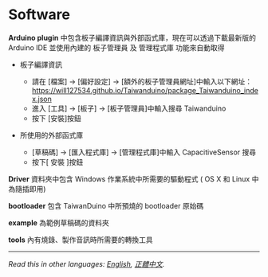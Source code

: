 # Software
  
**Arduino plugin** 中包含板子編譯資訊與外部函式庫，現在可以透過下載最新版的 Arduino IDE 並使用內建的 板子管理員 及 管理程式庫 功能來自動取得  
 - 板子編譯資訊  
	 - 請在 [檔案] → [偏好設定] → [額外的板子管理員網址]中輸入以下網址：  
	   https://will127534.github.io/Taiwanduino/package_Taiwanduino_index.json   
	 - 進入 [工具] → [板子] → [板子管理員]中輸入搜尋 Taiwanduino  
	 - 按下 [安裝]按鈕  
  
 - 所使用的外部函式庫  
	 - [草稿碼] → [匯入程式庫] → [管理程式庫]中輸入 CapacitiveSensor 搜尋  
	 - 按下[ 安裝 ]按鈕  
  
**Driver** 資料夾中包含 Windows 作業系統中所需要的驅動程式 ( OS X 和 Linux 中為隨插即用)  
  
**bootloader** 包含 TaiwanDuino 中所預燒的 bootloader 原始碼  
  
**example** 為範例草稿碼的資料夾  
  
**tools** 內有燒錄、製作音訊時所需要的轉換工具  
  
***
  
*Read this in other languages: [English](README.en.md), [正體中文](README.md).*  
